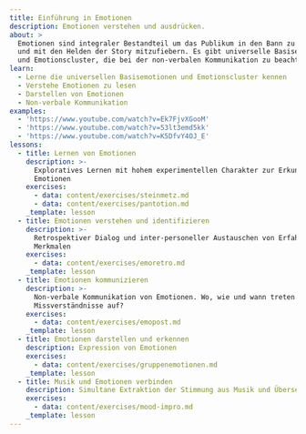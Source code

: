 ```yaml
---
title: Einführung in Emotionen
description: Emotionen verstehen und ausdrücken.
about: >
  Emotionen sind integraler Bestandteil um das Publikum in den Bann zu ziehen
  und mit den Helden der Story mitzufiebern. Es gibt universelle Basisemotionen
  und Emotionscluster, die bei der non-verbalen Kommunikation zu beachten sind.
learn:
  - Lerne die universellen Basisemotionen und Emotionscluster kennen
  - Verstehe Emotionen zu lesen
  - Darstellen von Emotionen
  - Non-verbale Kommunikation
examples:
  - 'https://www.youtube.com/watch?v=Ek7FjvXGooM'
  - 'https://www.youtube.com/watch?v=53lt3emd5kk'
  - 'https://www.youtube.com/watch?v=K5DfvY4OJ_E'
lessons:
  - title: Lernen von Emotionen
    description: >-
      Exploratives Lernen mit hohem experimentellen Charakter zur Erkundung von
      Emotionen
    exercises:
      - data: content/exercises/steinmetz.md
      - data: content/exercises/pantotion.md
    _template: lesson
  - title: Emotionen verstehen und identifizieren
    description: >-
      Retrospektiver Dialog und inter-personeller Austauschen von Erfahrung und
      Merkmalen
    exercises:
      - data: content/exercises/emoretro.md
    _template: lesson
  - title: Emotionen kommunizieren
    description: >-
      Non-verbale Kommunikation von Emotionen. Wo, wie und wann treten
      Missverständnisse auf?
    exercises:
      - data: content/exercises/emopost.md
    _template: lesson
  - title: Emotionen darstellen und erkennen
    description: Expression von Emotionen
    exercises:
      - data: content/exercises/gruppenemotionen.md
    _template: lesson
  - title: Musik und Emotionen verbinden
    description: Simultane Extraktion der Stimmung aus Musik und Übersetzung in Bewegung
    exercises:
      - data: content/exercises/mood-impro.md
    _template: lesson
---
```



